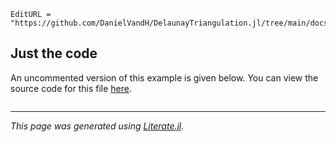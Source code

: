 ```@meta
EditURL = "https://github.com/DanielVandH/DelaunayTriangulation.jl/tree/main/docs/src/literate_applications/image_compression.jl"
```

## Just the code
An uncommented version of this example is given below.
You can view the source code for this file [here](https://github.com/DanielVandH/DelaunayTriangulation.jl/tree/new-docs/docs/src/literate_applications/image_compression.jl).

```julia

```

---

*This page was generated using [Literate.jl](https://github.com/fredrikekre/Literate.jl).*

